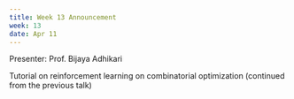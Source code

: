 ```yaml
---
title: Week 13 Announcement
week: 13
date: Apr 11
---
```


Presenter: Prof. Bijaya Adhikari

Tutorial on reinforcement learning on combinatorial optimization (continued from the previous talk)
